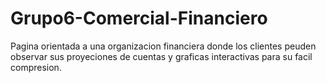 # Grupo6-Comercial-Financiero
Pagina orientada a una organizacion financiera donde los clientes peuden observar sus proyeciones de cuentas y graficas interactivas para su facil compresion.
